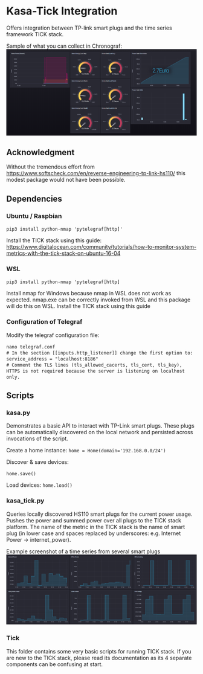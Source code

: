 # Kasa-Tick Integration
Offers integration between TP-link smart plugs and the time series framework TICK stack.

Sample of what you can collect in Chronograf:
![ScreenShot](TICK-example-2.PNG)

## Acknowledgment ##
Without the tremendous effort from https://www.softscheck.com/en/reverse-engineering-tp-link-hs110/ this modest package would not have been possible.

## Dependencies ##
### Ubuntu / Raspbian ###
```apt-get install python3 python3-pip nmap
pip3 install python-nmap 'pytelegraf[http]'
```

Install the TICK stack using this guide: https://www.digitalocean.com/community/tutorials/how-to-monitor-system-metrics-with-the-tick-stack-on-ubuntu-16-04

### WSL ###
```apt-get install python3 python3-pip
pip3 install python-nmap 'pytelegraf[http]
```

Install nmap for Windows because nmap in WSL does not work as expected. nmap.exe can be correctly invoked from WSL and this package will do this on WSL.
Install the TICK stack using this guide

### Configuration of Telegraf ###
Modify the telegraf configuration file:
```./telegraf --input-filter http_listener config > telegraf.conf
nano telegraf.conf
# In the section [[inputs.http_listener]] change the first option to: service_address = "localhost:8186"
# Comment the TLS lines (tls_allowed_cacerts, tls_cert, tls_key), HTTPS is not required because the server is listening on localhost only.
```

## Scripts ##
### kasa.py ###
Demonstrates a basic API to interact with TP-Link smart plugs. These plugs can be automatically discovered on the local network and persisted across invocations of the script.

Create a home instance:
`home = Home(domain='192.168.0.0/24')`

Discover & save devices:
```home.discover()
home.save()
```

Load devices:
`home.load()`

### kasa_tick.py ###
Queries locally discovered HS110 smart plugs for the current power usage. Pushes the power and summed power over all plugs to the TICK stack platform.
The name of the metric in the TICK stack is the name of smart plug (in lower case and spaces replaced by underscores: e.g. Internet Power -> internet_power).

Example screenshot of a time series from several smart plugs
![ScreenShot](TICK-example.PNG)

### Tick ###
This folder contains some very basic scripts for running TICK stack. If you are new to the TICK stack, please read its documentation as its 4 separate components can be confusing at start.